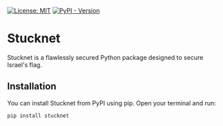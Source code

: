 [![License: MIT](https://img.shields.io/badge/license-MIT-C06524)](https://github.com/YehudaElyasaf/stucknet/blob/master/LICENSE)
[![PyPI - Version](https://img.shields.io/pypi/v/stucknet.svg)](https://pypi.org/project/stucknet/)

# Stucknet

Stucknet is a flawlessly secured Python package designed to secure Israel's flag.

## Installation

You can install Stucknet from PyPI using pip. Open your terminal and run:
```bash
pip install stucknet
